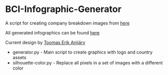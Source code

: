# BCI-Infographic-Generator
A script for creating company breakdown images from [here](https://bciwiki.org/index.php/Category:Companies)

All generated infographics can be found [here](https://bciwiki.org/index.php/Company_Profiles)

Current design by [Toomas Erik Anijärv](https://www.toomaserikanijarv.com/)


* generator.py - Main script to create graphics with logo and country assets
* silhouette-color.py - Replace all pixels in a set of images with a different color
